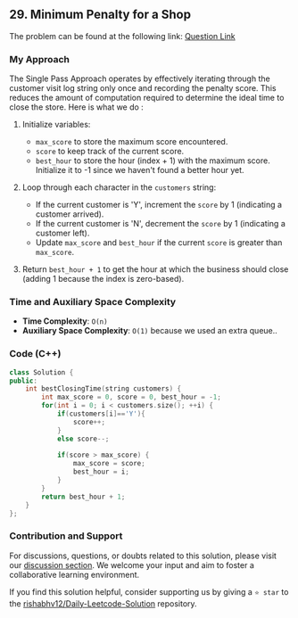 ## 29. Minimum Penalty for a Shop

The problem can be found at the following link: [Question Link](https://leetcode.com/problems/minimum-penalty-for-a-shop/description/)

### My Approach

The Single Pass Approach operates by effectively iterating through the customer visit log string only once and recording the penalty score. This reduces the amount of computation required to determine the ideal time to close the store. Here is what we do :


1. Initialize variables:
   - `max_score` to store the maximum score encountered.
   - `score` to keep track of the current score.
   - `best_hour` to store the hour (index + 1) with the maximum score. Initialize it to -1 since we haven't found a better hour yet.

2. Loop through each character in the `customers` string:
   - If the current customer is 'Y', increment the `score` by 1 (indicating a customer arrived).
   - If the current customer is 'N', decrement the `score` by 1 (indicating a customer left).
   - Update `max_score` and `best_hour` if the current `score` is greater than `max_score`.

3. Return `best_hour + 1` to get the hour at which the business should close (adding 1 because the index is zero-based).



### Time and Auxiliary Space Complexity

- **Time Complexity**: `O(n)` 
- **Auxiliary Space Complexity**: `O(1)` because we used an extra queue..

### Code (C++)

```cpp
class Solution {
public:
    int bestClosingTime(string customers) {
        int max_score = 0, score = 0, best_hour = -1;
        for(int i = 0; i < customers.size(); ++i) {
            if(customers[i]=='Y'){
                score++;
            }
            else score--;
            
            if(score > max_score) {
                max_score = score;
                best_hour = i;
            }
        }
        return best_hour + 1;
    }
};
```

### Contribution and Support

For discussions, questions, or doubts related to this solution, please visit our [discussion section](https://leetcode.com/discuss/general-discussion). We welcome your input and aim to foster a collaborative learning environment.

If you find this solution helpful, consider supporting us by giving a `⭐ star` to the [rishabhv12/Daily-Leetcode-Solution](https://github.com/rishabhv12/Daily-Leetcode-Solution) repository.